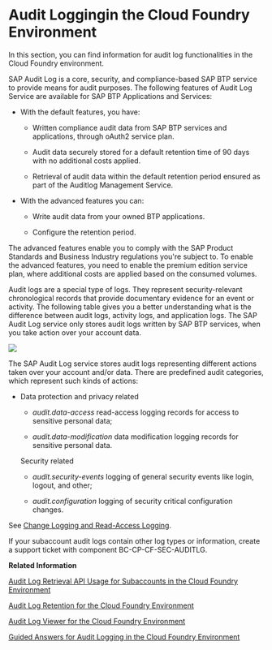 <!-- loiof92c86ab11f6474ea5579d839051c334 -->

# Audit Loggingin the Cloud Foundry Environment

In this section, you can find information for audit log functionalities in the Cloud Foundry environment.

SAP Audit Log is a core, security, and compliance-based SAP BTP service to provide means for audit purposes. The following features of Audit Log Service are available for SAP BTP Applications and Services:

-   With the default features, you have:

    -   Written compliance audit data from SAP BTP services and applications, through oAuth2 service plan.
    -   Audit data securely stored for a default retention time of 90 days with no additional costs applied.

    -   Retrieval of audit data within the default retention period ensured as part of the Auditlog Management Service.


-   With the advanced features you can:

    -   Write audit data from your owned BTP applications.

    -   Configure the retention period.



The advanced features enable you to comply with the SAP Product Standards and Business Industry regulations you're subject to. To enable the advanced features, you need to enable the premium edition service plan, where additional costs are applied based on the consumed volumes.

Audit logs are a special type of logs. They represent security-relevant chronological records that provide documentary evidence for an event or activity. The following table gives you a better understanding what is the difference between audit logs, activity logs, and application logs. The SAP Audit Log service only stores audit logs written by SAP BTP services, when you take action over your account data.

![](images/Log_type_differences_325f42d.png)

The SAP Audit Log service stores audit logs representing different actions taken over your account and/or data. There are predefined audit categories, which represent such kinds of actions:

-   Data protection and privacy related

    -   *audit.data-access* read-access logging records for access to sensitive personal data;

    -   *audit.data-modification* data modification logging records for sensitive personal data.


    Security related

    -   *audit.security-events* logging of general security events like login, logout, and other;

    -   *audit.configuration* logging of security critical configuration changes.



See [Change Logging and Read-Access Logging](../60-security/change-logging-and-read-access-logging-93fac8d.md).

If your subaccount audit logs contain other log types or information, create a support ticket with component BC-CP-CF-SEC-AUDITLG.

**Related Information**  


[Audit Log Retrieval API Usage for Subaccounts in the Cloud Foundry Environment](audit-log-retrieval-api-usage-for-subaccounts-in-the-cloud-foundry-environment-30ece35.md "The audit log retrieval API allows you to retrieve the audit logs for your SAP BTP Cloud Foundry environment subaccount.")

[Audit Log Retention for the Cloud Foundry Environment](audit-log-retention-for-the-cloud-foundry-environment-adaefa6.md "The audit log data is stored on a subaccount level. The access to the stored audit log data is strictly restricted - only authorized stakeholders can preview, retrieve, and download their audit log data.")

[Audit Log Viewer for the Cloud Foundry Environment](audit-log-viewer-for-the-cloud-foundry-environment-e3baa5f.md "The SAP Audit Log Viewer service displays the audit logs for your Cloud Foundry account, produced by SAP applications and services you’ve subscribed to.")

[Guided Answers for Audit Logging in the Cloud Foundry Environment](https://ga.support.sap.com/dtp/viewer/#/tree/3642/actions/59095)

